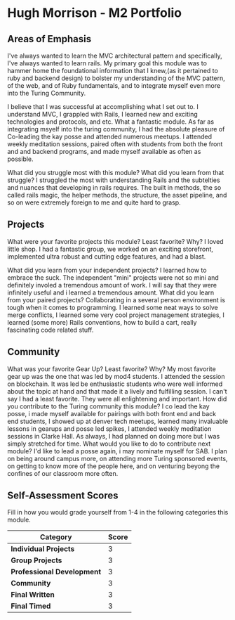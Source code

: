 # Hugh Morrison - M2 Portfolio

## Areas of Emphasis
I've always wanted to learn the MVC architectural pattern and specifically, I've always wanted to learn rails. 
My primary goal this module was to hammer home the foundational information that I knew,(as it pertained to ruby and backend design) to bolster my understanding of the MVC pattern, of the web, and of Ruby fundamentals, and to integrate myself even more into the Turing Community.

I believe that I was successful at accomplishing what I set out to. I understand MVC, I grappled with Rails, I learned new and exciting technologies and protocols, and etc. What a fantastic module. As far as integrating msyelf into the turing community, I had the absolute pleasure of Co-leading the kay posse and attended numerous meetups. I attended weekly meditation sessions, paired often with students from both the front and and backend programs, and made myself available as often as possible.

What did you struggle most with this module? What did you learn from that struggle?
I struggled the most with understanding Rails and the subtelties and nuances that developing in rails requires. The built in methods, the so called rails magic, the helper methods, the structure, the asset pipeline, and so on were extremely foreign to me and quite hard to grasp. 

## Projects

What were your favorite projects this module? Least favorite? Why?
I loved little shop. I had a fantastic group, we worked on an exciting storefront, implemented ultra robust and cutting edge features, and had a blast. 

What did you learn from your independent projects?
I learned how to embrace the suck. The independent "mini" projects were not so mini and definitely involed a tremendous amount of work. I will say that they were infinitely useful and i learned a tremendous amount. 
What did you learn from your paired projects?
Collaborating in a several person environment is tough when it comes to programming. I learned some neat ways to solve merge conflicts, I learned some very cool project management strategies, I learned (some more) Rails conventions, how to build a cart, really fascinating code related stuff. 

## Community

What was your favorite Gear Up? Least favorite? Why?
My most favorite gear up was the one that was led by mod4 students. I attended the session on blockchain. It was led be enthusiastic students who were well informed about the topic at hand and that made it a lively and fulfilling session. I can't say I had a least favorite. They were all enlightening and important.
How did you contribute to the Turing community this module?
I co lead the kay posse, i made myself available for pairings with both front end and back end students, I showed up at denver tech meetups, learned many invaluable lessons in gearups and posse led spikes, I attended weekly meditation sessions in Clarke Hall. As always, I had planned on doing more but I was simply stretched for time. 
What would you like to do to contribute next module?
I'd like to lead a posse again, i may nominate myself for SAB. I plan on being around campus more, on attending more Turing sponsored events, on getting to know more of the people here, and on venturing beyong the confines of our classroom more often.
## Self-Assessment Scores

Fill in how you would grade yourself from 1-4 in the following categories this module.

| Category                     | Score |
| -----------------------------| ----- |
| **Individual Projects**      |   3   |
| **Group Projects**           |   3   |
| **Professional Development** |   3   |
| **Community**                |   3   |
| **Final Written**            |   3   |
| **Final Timed**              |   3   |
